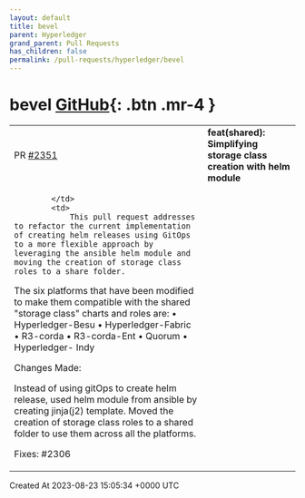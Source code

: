 ```yaml
---
layout: default
title: bevel
parent: Hyperledger
grand_parent: Pull Requests
has_children: false
permalink: /pull-requests/hyperledger/bevel
---
```


# bevel <span class="fs-3 right-align">[GitHub](https://github.com/hyperledger/bevel){: .btn .mr-4 }</span>


<div>
    <table>
        <tr>
            <td>
                PR <a href="https://github.com/hyperledger/bevel/pull/2351" class=".btn">#2351</a>
            </td>
            <td>
                <b>
                    feat(shared): Simplifying storage class creation with helm module 
                </b>
            </td>
        </tr>
        <tr>
            <td>
                
            </td>
            <td>
                This pull request addresses to refactor the current implementation of creating helm releases using GitOps to a more flexible approach by leveraging the ansible helm module and moving the creation of storage class roles to a share folder.

The six platforms that have been modified to make them compatible with the shared "storage class" charts and roles are:
   • Hyperledger-Besu
   • Hyperledger-Fabric
   • R3-corda
   • R3-corda-Ent
   • Quorum
   • Hyperledger- Indy

Changes Made:

Instead of using gitOps to create helm release, used helm module from ansible by creating jinja(j2) template. Moved the creation of storage class roles to a shared folder to use them across all the platforms.

Fixes: #2306
            </td>
        </tr>
    </table>
    <div class="right-align">
        Created At 2023-08-23 15:05:34 +0000 UTC
    </div>
</div>


